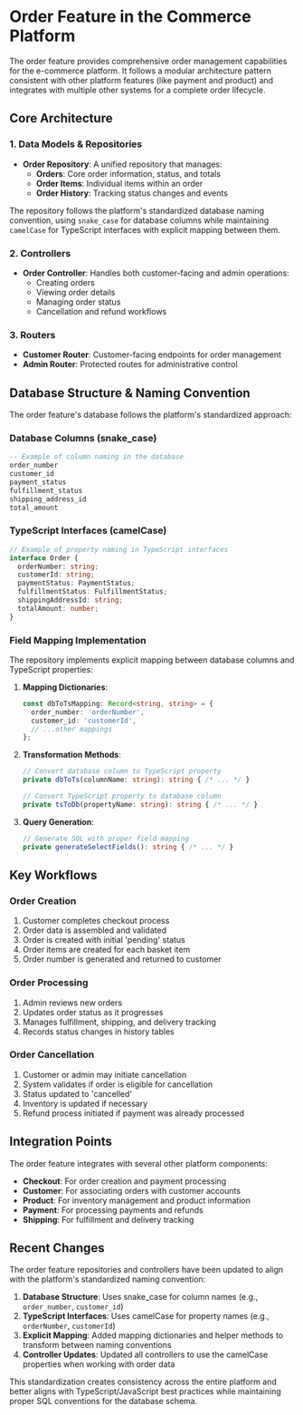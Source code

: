 # Order Feature in the Commerce Platform

The order feature provides comprehensive order management capabilities for the e-commerce platform. It follows a modular architecture pattern consistent with other platform features (like payment and product) and integrates with multiple other systems for a complete order lifecycle.

## Core Architecture

### 1. Data Models & Repositories
- **Order Repository**: A unified repository that manages:
  - **Orders**: Core order information, status, and totals
  - **Order Items**: Individual items within an order
  - **Order History**: Tracking status changes and events

The repository follows the platform's standardized database naming convention, using `snake_case` for database columns while maintaining `camelCase` for TypeScript interfaces with explicit mapping between them.

### 2. Controllers
- **Order Controller**: Handles both customer-facing and admin operations:
  - Creating orders
  - Viewing order details
  - Managing order status
  - Cancellation and refund workflows

### 3. Routers
- **Customer Router**: Customer-facing endpoints for order management
- **Admin Router**: Protected routes for administrative control

## Database Structure & Naming Convention

The order feature's database follows the platform's standardized approach:

### Database Columns (snake_case)
```sql
-- Example of column naming in the database
order_number
customer_id
payment_status
fulfillment_status
shipping_address_id
total_amount
```

### TypeScript Interfaces (camelCase)
```typescript
// Example of property naming in TypeScript interfaces
interface Order {
  orderNumber: string;
  customerId: string;
  paymentStatus: PaymentStatus;
  fulfillmentStatus: FulfillmentStatus;
  shippingAddressId: string;
  totalAmount: number;
}
```

### Field Mapping Implementation
The repository implements explicit mapping between database columns and TypeScript properties:

1. **Mapping Dictionaries**:
   ```typescript
   const dbToTsMapping: Record<string, string> = {
     order_number: 'orderNumber',
     customer_id: 'customerId',
     // ...other mappings
   };
   ```

2. **Transformation Methods**:
   ```typescript
   // Convert database column to TypeScript property
   private dbToTs(columnName: string): string { /* ... */ }
   
   // Convert TypeScript property to database column
   private tsToDb(propertyName: string): string { /* ... */ }
   ```

3. **Query Generation**:
   ```typescript
   // Generate SQL with proper field mapping
   private generateSelectFields(): string { /* ... */ }
   ```

## Key Workflows

### Order Creation
1. Customer completes checkout process
2. Order data is assembled and validated
3. Order is created with initial 'pending' status
4. Order items are created for each basket item
5. Order number is generated and returned to customer

### Order Processing
1. Admin reviews new orders
2. Updates order status as it progresses
3. Manages fulfillment, shipping, and delivery tracking
4. Records status changes in history tables

### Order Cancellation
1. Customer or admin may initiate cancellation
2. System validates if order is eligible for cancellation
3. Status updated to 'cancelled'
4. Inventory is updated if necessary
5. Refund process initiated if payment was already processed

## Integration Points

The order feature integrates with several other platform components:

- **Checkout**: For order creation and payment processing
- **Customer**: For associating orders with customer accounts
- **Product**: For inventory management and product information
- **Payment**: For processing payments and refunds
- **Shipping**: For fulfillment and delivery tracking

## Recent Changes

The order feature repositories and controllers have been updated to align with the platform's standardized naming convention:

1. **Database Structure**: Uses snake_case for column names (e.g., `order_number`, `customer_id`)
2. **TypeScript Interfaces**: Uses camelCase for property names (e.g., `orderNumber`, `customerId`)
3. **Explicit Mapping**: Added mapping dictionaries and helper methods to transform between naming conventions
4. **Controller Updates**: Updated all controllers to use the camelCase properties when working with order data

This standardization creates consistency across the entire platform and better aligns with TypeScript/JavaScript best practices while maintaining proper SQL conventions for the database schema.
